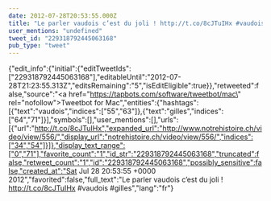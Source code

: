 ```yaml
---
date: 2012-07-28T20:53:55.000Z
title: "Le parler vaudois c’est du joli ! http://t.co/8cJTuIHx #vaudois #gilles″"
user_mentions: "undefined"
tweet_id: "229318792445063168"
pub_type: "tweet"
---
```

{"edit_info":{"initial":{"editTweetIds":["229318792445063168"],"editableUntil":"2012-07-28T21:23:55.313Z","editsRemaining":"5","isEditEligible":true}},"retweeted":false,"source":"<a href=\"https://tapbots.com/software/tweetbot/mac\" rel=\"nofollow\">Tweetbot for Mac</a>","entities":{"hashtags":[{"text":"vaudois","indices":["55","63"]},{"text":"gilles","indices":["64","71"]}],"symbols":[],"user_mentions":[],"urls":[{"url":"http://t.co/8cJTuIHx","expanded_url":"http://www.notrehistoire.ch/video/view/556/","display_url":"notrehistoire.ch/video/view/556/","indices":["34","54"]}]},"display_text_range":["0","71"],"favorite_count":"1","id_str":"229318792445063168","truncated":false,"retweet_count":"1","id":"229318792445063168","possibly_sensitive":false,"created_at":"Sat Jul 28 20:53:55 +0000 2012","favorited":false,"full_text":"Le parler vaudois c’est du joli ! http://t.co/8cJTuIHx #vaudois #gilles","lang":"fr"}

